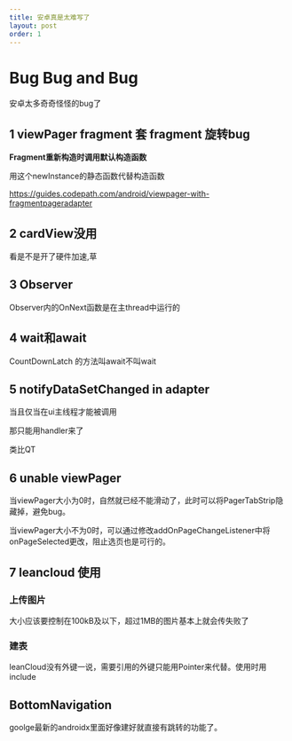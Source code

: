 ```yaml
---
title: 安卓真是太难写了
layout: post
order: 1
---
```



# Bug Bug and Bug

安卓太多奇奇怪怪的bug了

## 1 viewPager fragment 套 fragment 旋转bug

**Fragment重新构造时调用默认构造函数**

用这个newInstance的静态函数代替构造函数

https://guides.codepath.com/android/viewpager-with-fragmentpageradapter 

## 2 cardView没用

看是不是开了硬件加速,草

## 3 Observer

Observer内的OnNext函数是在主thread中运行的

## 4 wait和await

 CountDownLatch 的方法叫await不叫wait

## 5 notifyDataSetChanged in adapter

当且仅当在ui主线程才能被调用

那只能用handler来了

类比QT

## 6 unable viewPager

当viewPager大小为0时，自然就已经不能滑动了，此时可以将PagerTabStrip隐藏掉，避免bug。

当viewPager大小不为0时，可以通过修改addOnPageChangeListener中将onPageSelected更改，阻止选页也是可行的。

## 7 leancloud 使用

### 上传图片

大小应该要控制在100kB及以下，超过1MB的图片基本上就会传失败了

### 建表

leanCloud没有外键一说，需要引用的外键只能用Pointer来代替。使用时用include

## BottomNavigation

goolge最新的androidx里面好像建好就直接有跳转的功能了。

